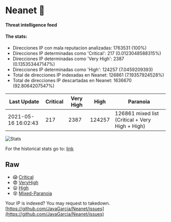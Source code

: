 # Neanet :hocho:
#### Threat intelligence feed
#### The stats:

- Direcciones IP con mala reputacion analizadas: 1763531 (100%)
- Direcciones IP determinadas como 'Critical':  217 (0.0123048588315%)
- Direcciones IP determinadas como 'Very High':  2387 (0.135353447147%)
- Direcciones IP determinadas como 'High':  124257 (7.0459209393)
- Total de direcciones IP indexadas en Neanet:  126861 (7.19357924528%)
- Total de direcciones IP descartadas en Neanet:  1636670 (92.8064207547%)

| Last Update | Critical | Very High | High | Paranoia |
| --- | --- | --- | --- | --- |
| 2021-05-16 16:02:43 | 217 | 2387 | 124257 | 126861 mixed list (Critical + Very High + High)|

![Stats](https://docs.google.com/spreadsheets/d/e/2PACX-1vSnaNMIXVabIpDJjufMlzH7poXnshF3mgd8Is1g9ytUEzVsP5my4Trn8f-xkoLLQ38xpL3HtmUexLo6/pubchart?oid=501124687&format=image)

For the historical stats go to: [link](/stats.csv)
## Raw
- :scream: [Critical](https://raw.githubusercontent.com/JavaGarcia/Neanet/master/blacklists/neanet_critical.txt)
- :fearful: [VeryHigh](https://raw.githubusercontent.com/JavaGarcia/Neanet/master/blacklists/neanet_veryHigh.txtt)
- :frowning: [High](https://raw.githubusercontent.com/JavaGarcia/Neanet/master/blacklists/neanet_high.txt)
- :dizzy_face: [Mixed-Paranoia](https://raw.githubusercontent.com/JavaGarcia/Neanet/master/blacklists/neanet_all.txt)


Your IP is indexed? You may request to takedown. [https://github.com/JavaGarcia/Neanet/issues](https://github.com/JavaGarcia/Neanet/issues)









































































































































































































































































































































































































































































































































































































































































































































































































































































































































































































































































































































































































































































































































































































































































































































































































































































































































































































































































































































































































































































































































































































































































































































































































































































































































































































































































































































































































































































































































































































































































































































































































































































































































































































































































































































































































































































































































































































































































































































































































































































































































































































































































































































































































































































































































































































































































































































































































































































































































































































































































































































































































































































































































































































































































































































































































































































































































































































































































































































































































































































































































































































































































































































































































































































































































































































